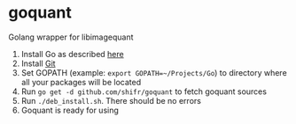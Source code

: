 # goquant
Golang wrapper for libimagequant

1. Install Go as described [here][go-install]
2. Install [Git][git]
3. Set GOPATH (example: `export GOPATH=~/Projects/Go`) to directory where all your packages will be located
4. Run `go get -d github.com/shifr/goquant` to fetch goquant sources
5. Run `./deb_install.sh`. There should be no errors
6. Goquant is ready for using

[go-install]: https://golang.org/doc/install
[git]: https://git-scm.com/book/en/v2/Getting-Started-Installing-Git
